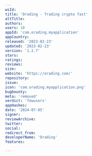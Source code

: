 ```yaml
---
wsId: 
title: 'Orading - Trading crypto fast'
altTitle: 
authors: 
users: 10
appId: 'com.orading.myapplication'
appCountry: 
released: '2023-02-23'
updated: '2023-02-23'
version: '1.2.7'
stars: 
ratings: 
reviews: 
size: 
website: 'https://orading.com/'
repository: 
issue: 
icon: 'com.orading.myapplication.png'
bugbounty: 
meta: 'removed'
verdict: 'fewusers'
appHashes: 
date: '2024-07-05'
signer: 
reviewArchive: 
twitter: 
social: 
redirect_from: 
developerName: 'Orading'
features: 

---
```


